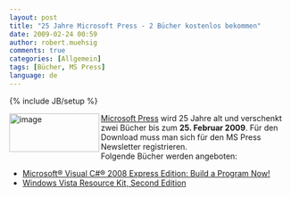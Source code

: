 ```yaml
---
layout: post
title: "25 Jahre Microsoft Press - 2 Bücher kostenlos bekommen"
date: 2009-02-24 00:59
author: robert.muehsig
comments: true
categories: [Allgemein]
tags: [Bücher, MS Press]
language: de
---
```

{% include JB/setup %}
<p><a href="{{BASE_PATH}}/assets/wp-images/image663.png"><img style="border-right: 0px; border-top: 0px; border-left: 0px; border-bottom: 0px" height="69" alt="image" src="{{BASE_PATH}}/assets/wp-images/image-thumb641.png" width="161" align="left" border="0" /></a> <a href="http://microsoftpressdev.libredigital.com/developertools/">Microsoft Press</a> wird 25 Jahre alt und verschenkt zwei B&#252;cher bis zum <strong>25. Februar 2009</strong>. F&#252;r den Download muss man sich f&#252;r den MS Press Newsletter registrieren.&#160; <br />Folgende B&#252;cher werden angeboten: </p>  <ul>   <li><a href="http://csna01.libredigital.com/?urrs4gt63d">Microsoft&#174; Visual C#&#174; 2008 Express Edition: Build a Program Now!</a></li>    <li><a href="http://csna01.libredigital.com/?urws8un4p7">Windows Vista Resource Kit, Second Edition</a></li> </ul>
